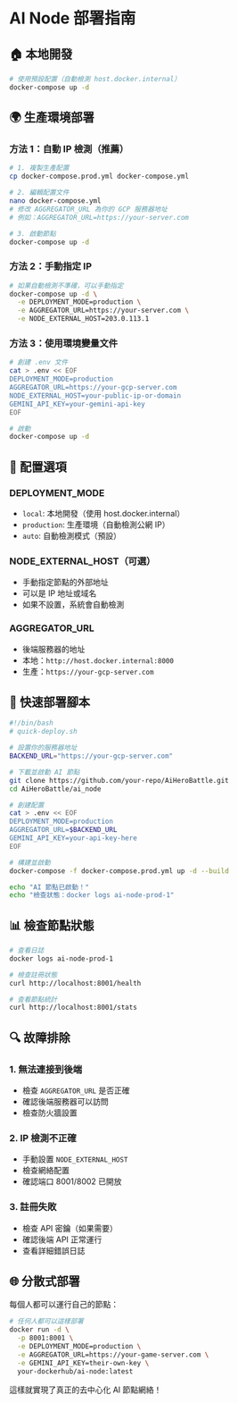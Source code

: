 # AI Node 部署指南

## 🏠 本地開發

```bash
# 使用預設配置（自動檢測 host.docker.internal）
docker-compose up -d
```

## 🌍 生產環境部署

### 方法 1：自動 IP 檢測（推薦）

```bash
# 1. 複製生產配置
cp docker-compose.prod.yml docker-compose.yml

# 2. 編輯配置文件
nano docker-compose.yml
# 修改 AGGREGATOR_URL 為你的 GCP 服務器地址
# 例如：AGGREGATOR_URL=https://your-server.com

# 3. 啟動節點
docker-compose up -d
```

### 方法 2：手動指定 IP

```bash
# 如果自動檢測不準確，可以手動指定
docker-compose up -d \
  -e DEPLOYMENT_MODE=production \
  -e AGGREGATOR_URL=https://your-server.com \
  -e NODE_EXTERNAL_HOST=203.0.113.1
```

### 方法 3：使用環境變量文件

```bash
# 創建 .env 文件
cat > .env << EOF
DEPLOYMENT_MODE=production
AGGREGATOR_URL=https://your-gcp-server.com
NODE_EXTERNAL_HOST=your-public-ip-or-domain
GEMINI_API_KEY=your-gemini-api-key
EOF

# 啟動
docker-compose up -d
```

## 🔧 配置選項

### DEPLOYMENT_MODE
- `local`: 本地開發（使用 host.docker.internal）
- `production`: 生產環境（自動檢測公網 IP）
- `auto`: 自動檢測模式（預設）

### NODE_EXTERNAL_HOST（可選）
- 手動指定節點的外部地址
- 可以是 IP 地址或域名
- 如果不設置，系統會自動檢測

### AGGREGATOR_URL
- 後端服務器的地址
- 本地：`http://host.docker.internal:8000`
- 生產：`https://your-gcp-server.com`

## 🚀 快速部署腳本

```bash
#!/bin/bash
# quick-deploy.sh

# 設置你的服務器地址
BACKEND_URL="https://your-gcp-server.com"

# 下載並啟動 AI 節點
git clone https://github.com/your-repo/AiHeroBattle.git
cd AiHeroBattle/ai_node

# 創建配置
cat > .env << EOF
DEPLOYMENT_MODE=production
AGGREGATOR_URL=$BACKEND_URL
GEMINI_API_KEY=your-api-key-here
EOF

# 構建並啟動
docker-compose -f docker-compose.prod.yml up -d --build

echo "AI 節點已啟動！"
echo "檢查狀態：docker logs ai-node-prod-1"
```

## 📊 檢查節點狀態

```bash
# 查看日誌
docker logs ai-node-prod-1

# 檢查註冊狀態
curl http://localhost:8001/health

# 查看節點統計
curl http://localhost:8001/stats
```

## 🔍 故障排除

### 1. 無法連接到後端
- 檢查 `AGGREGATOR_URL` 是否正確
- 確認後端服務器可以訪問
- 檢查防火牆設置

### 2. IP 檢測不正確
- 手動設置 `NODE_EXTERNAL_HOST`
- 檢查網絡配置
- 確認端口 8001/8002 已開放

### 3. 註冊失敗
- 檢查 API 密鑰（如果需要）
- 確認後端 API 正常運行
- 查看詳細錯誤日誌

## 🌐 分散式部署

每個人都可以運行自己的節點：

```bash
# 任何人都可以這樣部署
docker run -d \
  -p 8001:8001 \
  -e DEPLOYMENT_MODE=production \
  -e AGGREGATOR_URL=https://your-game-server.com \
  -e GEMINI_API_KEY=their-own-key \
  your-dockerhub/ai-node:latest
```

這樣就實現了真正的去中心化 AI 節點網絡！
